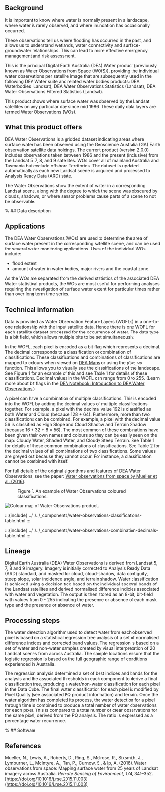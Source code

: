 ## Background

It is important to know where water is normally present in a landscape, where water is rarely observed, and where inundation has occasionally occurred.

These observations tell us where flooding has occurred in the past, and allows us to understand wetlands, water connectivity and surface-groundwater relationships. This can lead to more effective emergency management and risk assessment.

This is the principal Digital Earth Australia (DEA) Water product (previously known as Water Observations from Space (WOfS)), providing the individual water observations per satellite image that are subsequently used in the following DEA Water suite and related water bodies products: DEA Waterbodies (Landsat), DEA Water Observations Statistics (Landsat), DEA Water Observations Filtered Statistics (Landsat).

This product shows where surface water was observed by the Landsat satellites on any particular day since mid 1986. These daily data layers are termed Water Observations (WOs).

## What this product offers

DEA Water Observations is a gridded dataset indicating areas where surface water has been observed using the Geoscience Australia (GA) Earth observation satellite data holdings. The current product (version 2.0.0) includes observations taken between 1986 and the present (inclusive) from the Landsat 5, 7, 8, and 9 satellites. WOs cover all of mainland Australia and Tasmania but exclude offshore Territories. The dataset is updated automatically as each new Landsat scene is acquired and processed to Analysis Ready Data (ARD) state. 

The Water Observations show the extent of water in a corresponding Landsat scene, along with the degree to which the scene was obscured by clouds, shadows, or where sensor problems cause parts of a scene to not be observable.

% ## Data description

## Applications

The DEA Water Observations (WOs) are used to determine the area of surface water present in the corresponding satellite scene, and can be used for several water monitoring applications. Uses of the individual WOs include:
* flood extent
* amount of water in water bodies, major rivers and the coastal zone.

As the WOs are separated from the derived statistics of the associated DEA Water statistical products, the WOs are most useful for performing analyses requiring the investigation of surface water extent for particular times rather than over long term time series.

## Technical information

Data is provided as Water Observation Feature Layers (WOFLs) in a one-to-one relationship with the input satellite data. Hence there is one WOFL for each satellite dataset processed for the occurrence of water. The data type is a bit field, which allows multiple bits to be set simultaneously.

In the WOFL, each pixel is encoded as a bit flag which represents a decimal. The decimal corresponds to a classification or combination of classifications. These classifications and combinations of classifications are mapped to colours when viewed on [DEA Maps](https://maps.dea.ga.gov.au/) or using the `plot_wo` function. This allows you to visually see the classifications of the landscape. See Figure 1 for an example of this and see Table 1 for details of these classifications. Decimal values in the WOFL can range from 0 to 255. (Learn more about bit flags in the [DEA Notebook: Introduction to DEA Water Observations](/notebooks/DEA_products/DEA_Water_Observations/).)

A pixel can have a combination of multiple classifications. This is encoded into the WOFL by adding the decimal values of multiple classifications together. For example, a pixel with the decimal value 192 is classified as both Water and Cloud (because 128 + 64). Furthermore, more than two classifications can be combined. For example, a pixel with the decimal value 56 is classified as High Slope and Cloud Shadow and Terrain Shadow (because 16 + 32 + 8 = 56). The most common of these combinations have been given their own names and colours so they can be easily seen on the map: Cloudy Water, Shaded Water, and Cloudy Steep Terrain. See Table 1 for details of these common combinations of classifications. See Table 2 for the decimal values of all combinations of two classifications. Some values are greyed out because they cannot occur. For instance, a classification cannot be combined with itself.

For full details of the original algorithms and features of DEA Water Observations, see the paper: [Water observations from space by Mueller et al. (2016)](https://doi.org/10.1016/j.rse.2015.11.003).

<figure>
    <figcaption>Figure 1. An example of Water Observations coloured classifications.</figcaption>
</figure>

![Colour map of Water Observations product.](/_files/water-observations/water-observations-colours-example.png)

:::{include} ../../../_components/water-observations-classifications-table.html
:::

:::{include} ../../../_components/water-observations-combination-decimals-table.html
:::

## Lineage

Digital Earth Australia (DEA) Water Observations is derived from Landsat 5, 7, 8 and 9 imagery. Imagery is initially corrected to Analysis Ready Data (ARD) standard, and masked for cloud, cloud-shadow, data contiguity, steep slope, solar incidence angle, and terrain shadow. Water classification is achieved using a decision tree based on the individual spectral bands of the Landsat satellites and derived normalised difference indicies associated with water and vegetation. The output is then stored as an 8-bit, bit-field with values from 0 - 255 indicating the presence or absence of each mask type and the presence or absence of water.

## Processing steps

The water detection algorithm used to detect water from each observed pixel is based on a statistical regression tree analysis of a set of normalised difference indices and corrected band values. The regression is based on a set of water and non-water samples created by visual interpretation of 20 Landsat scenes from across Australia. The sample locations ensure that the logistic regression is based on the full geographic range of conditions experienced in Australia.

The regression analysis determined a set of best indices and bands for the analysis and the associated thresholds in each component to derive a final classification tree, producing a water/non-water classification for each pixel in the Data Cube. The final water classification for each pixel is modified by Pixel Quality (see associated PQ product information) and terrain.
Once the water algorithm has completed its process, the water detection for a pixel through time is combined to produce a total number of water observations for each pixel. This is compared to a total number of clear observations for the same pixel, derived from the PQ analysis. The ratio is expressed as a percentage water recurrence.

% ## Software

## References

Mueller, N., Lewis, A., Roberts, D., Ring, S., Melrose, R., Sixsmith, J., Lymburner, L., McIntyre, A., Tan, P., Curnow, S., & Ip, A. (2016). Water observations from space: Mapping surface water from 25 years of Landsat imagery across Australia. *Remote Sensing of Environment*, *174*, 341–352. [https://doi.org/10.1016/j.rse.2015.11.003](https://doi.org/10.1016/j.rse.2015.11.003)

